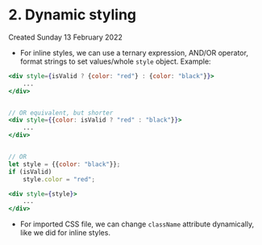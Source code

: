 # 2. Dynamic styling
Created Sunday 13 February 2022

- For inline styles, we can use a ternary expression, AND/OR operator, format strings to set values/whole `style` object. Example:
```jsx
<div style={isValid ? {color: "red"} : {color: "black"}}>
	...
</div>


// OR equivalent, but shorter
<div style={{color: isValid ? "red" : "black"}}>
	...
</div>


// OR
let style = {{color: "black"}};
if (isValid)
	style.color = "red";

<div style={style}>
	...
</div>
```
- For imported CSS file, we can change `className` attribute dynamically, like we did for inline styles.